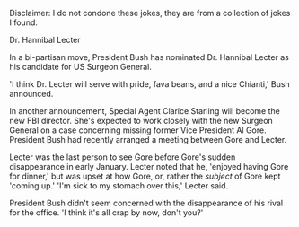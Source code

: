 Disclaimer: I do not condone these jokes, they are from a collection of jokes I found.

Dr. Hannibal Lecter

In a bi-partisan move, President Bush has nominated Dr. Hannibal Lecter as his candidate for US Surgeon General.

'I think Dr. Lecter will serve with pride, fava beans, and a nice Chianti,' Bush announced.

In another announcement, Special Agent Clarice Starling will become the new FBI director.  She's expected to work closely with the new Surgeon General on a case concerning missing former Vice President Al Gore.  President Bush had recently arranged a meeting between Gore and Lecter.  

Lecter was the last person to see Gore before Gore's sudden disappearance in early January.  Lecter noted that he, 'enjoyed having Gore for dinner,' but was upset at how Gore, or, rather the *subject* of Gore kept 'coming up.'  'I'm sick to my stomach over this,' Lecter said.

President Bush didn't seem concerned with the disappearance of his rival for the office.  'I think it's all crap by now, don't you?'

